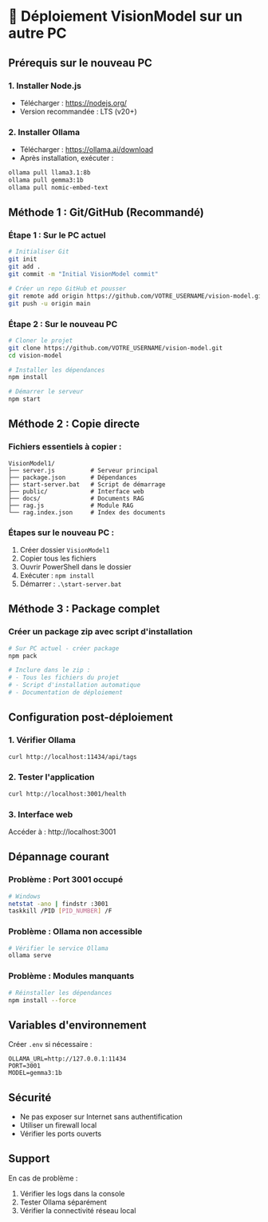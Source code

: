 # 🚀 Déploiement VisionModel sur un autre PC

## Prérequis sur le nouveau PC

### 1. Installer Node.js
- Télécharger : https://nodejs.org/
- Version recommandée : LTS (v20+)

### 2. Installer Ollama
- Télécharger : https://ollama.ai/download
- Après installation, exécuter :
```bash
ollama pull llama3.1:8b
ollama pull gemma3:1b
ollama pull nomic-embed-text
```

## Méthode 1 : Git/GitHub (Recommandé)

### Étape 1 : Sur le PC actuel
```bash
# Initialiser Git
git init
git add .
git commit -m "Initial VisionModel commit"

# Créer un repo GitHub et pousser
git remote add origin https://github.com/VOTRE_USERNAME/vision-model.git
git push -u origin main
```

### Étape 2 : Sur le nouveau PC
```bash
# Cloner le projet
git clone https://github.com/VOTRE_USERNAME/vision-model.git
cd vision-model

# Installer les dépendances
npm install

# Démarrer le serveur
npm start
```

## Méthode 2 : Copie directe

### Fichiers essentiels à copier :
```
VisionModel1/
├── server.js          # Serveur principal
├── package.json       # Dépendances
├── start-server.bat   # Script de démarrage
├── public/            # Interface web
├── docs/              # Documents RAG
├── rag.js             # Module RAG
└── rag.index.json     # Index des documents
```

### Étapes sur le nouveau PC :
1. Créer dossier `VisionModel1`
2. Copier tous les fichiers
3. Ouvrir PowerShell dans le dossier
4. Exécuter : `npm install`
5. Démarrer : `.\start-server.bat`

## Méthode 3 : Package complet

### Créer un package zip avec script d'installation
```bash
# Sur PC actuel - créer package
npm pack

# Inclure dans le zip :
# - Tous les fichiers du projet
# - Script d'installation automatique
# - Documentation de déploiement
```

## Configuration post-déploiement

### 1. Vérifier Ollama
```bash
curl http://localhost:11434/api/tags
```

### 2. Tester l'application
```bash
curl http://localhost:3001/health
```

### 3. Interface web
Accéder à : http://localhost:3001

## Dépannage courant

### Problème : Port 3001 occupé
```bash
# Windows
netstat -ano | findstr :3001
taskkill /PID [PID_NUMBER] /F
```

### Problème : Ollama non accessible
```bash
# Vérifier le service Ollama
ollama serve
```

### Problème : Modules manquants
```bash
# Réinstaller les dépendances
npm install --force
```

## Variables d'environnement

Créer `.env` si nécessaire :
```
OLLAMA_URL=http://127.0.0.1:11434
PORT=3001
MODEL=gemma3:1b
```

## Sécurité

- Ne pas exposer sur Internet sans authentification
- Utiliser un firewall local
- Vérifier les ports ouverts

## Support

En cas de problème :
1. Vérifier les logs dans la console
2. Tester Ollama séparément
3. Vérifier la connectivité réseau local